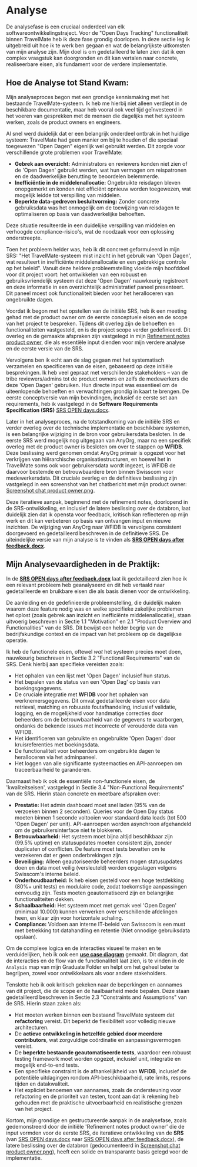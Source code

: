 # Analyse

De analysefase is een cruciaal onderdeel van elk softwareontwikkelingstraject. Voor de "Open Days Tracking" functionaliteit binnen TravelMate heb ik deze fase grondig doorlopen. In deze sectie leg ik uitgebreid uit hoe ik te werk ben gegaan en wat de belangrijkste uitkomsten van mijn analyse zijn. Mijn doel is om gedetailleerd te laten zien dat ik een complex vraagstuk kan doorgronden en dit kan vertalen naar concrete, realiseerbare eisen, als fundament voor de verdere implementatie.

## Hoe de Analyse tot Stand Kwam:

Mijn analyseproces begon met een grondige kennismaking met het bestaande TravelMate-systeem. Ik heb me hierbij niet alleen verdiept in de beschikbare documentatie, maar heb vooral ook veel tijd geïnvesteerd in het voeren van gesprekken met de mensen die dagelijks met het systeem werken, zoals de product owners en engineers.

Al snel werd duidelijk dat er een belangrijk onderdeel ontbrak in het huidige systeem: TravelMate had geen manier om bij te houden of die speciaal toegewezen "Open Dagen" eigenlijk wel gebruikt werden. Dit zorgde voor verschillende grote problemen voor TravelMate:
* **Gebrek aan overzicht:** Administrators en reviewers konden niet zien of de 'Open Dagen' gebruikt werden, wat hun vermogen om reispatronen en de daadwerkelijke benutting te beoordelen belemmerde.
* **Inefficiëntie in de middelenallocatie:** Ongebruikte reisdagen bleven onopgemerkt en konden niet efficiënt opnieuw worden toegewezen, wat mogelijk leidde tot verspilling van middelen.
* **Beperkte data-gedreven besluitvorming:** Zonder concrete gebruiksdata was het onmogelijk om de toewijzing van reisdagen te optimaliseren op basis van daadwerkelijke behoeften.

Deze situatie resulteerde in een duidelijke verspilling van middelen en verhoogde compliance-risico's, wat de noodzaak voor een oplossing onderstreepte.

Toen het probleem helder was, heb ik dit concreet geformuleerd in mijn SRS: "Het TravelMate-systeem mist inzicht in het gebruik van 'Open Dagen', wat resulteert in inefficiënte middelenallocatie en een gebrekkige controle op het beleid". Vanuit deze heldere probleemstelling vloeide mijn hoofddoel voor dit project voort: het ontwikkelen van een robuust en gebruiksvriendelijk systeem dat deze 'Open Dagen' nauwkeurig registreert en deze informatie in een overzichtelijk administratief paneel presenteert. Dit paneel moest ook functionaliteit bieden voor het heralloceren van ongebruikte dagen.

Voordat ik begon met het opstellen van de initiële SRS, heb ik een meeting gehad met de product owner om de eerste conceptuele eisen en de scope van het project te bespreken. Tijdens dit overleg zijn de behoeften en functionaliteiten vastgesteld, en is de project scope verder gedefinieerd. Dit overleg en de gemaakte afspraken zijn vastgelegd in mijn [Refinement notes product owner](./Analysis/Refinement%20notes%20product%20owner.png), die als essentiële input dienden voor mijn verdere analyse en de eerste versie van de SRS.

Vervolgens ben ik echt aan de slag gegaan met het systematisch verzamelen en specificeren van de eisen, gebaseerd op deze initiële besprekingen. Ik heb veel gepraat met verschillende stakeholders – van de tribe reviewers/admins tot de product owners en zelfs de medewerkers die deze 'Open Dagen' gebruiken. Hun directe input was essentieel om de uiteenlopende behoeften en verwachtingen grondig in kaart te brengen. De eerste conceptversie van mijn bevindingen, inclusief de eerste set aan requirements, heb ik vastgelegd in de **Software Requirements Specification (SRS)** [SRS OPEN days.docx](SRS%20OPEN%20days.docx).

Later in het analyseproces, na de totstandkoming van de initiële SRS en verder overleg over de technische implementatie en beschikbare systemen, is een belangrijke wijziging in de bron voor gebruikersdata besloten. In de eerste SRS werd mogelijk nog uitgegaan van AnyOrg, maar na een specifiek overleg met de product owner is besloten om over te stappen op **WFIDB**. Deze beslissing werd genomen omdat AnyOrg primair is opgezet voor het verkrijgen van hiërarchische organisatiestructuren, en hoewel het in TravelMate soms ook voor gebruikersdata wordt ingezet, is WFIDB de daarvoor bestemde en betrouwbaardere bron binnen Swisscom voor medewerkersdata. Dit cruciale overleg en de definitieve beslissing zijn vastgelegd in een screenshot van het chatbericht met mijn product owner: [Screenshot chat product owner.png](./Analysis/Agreement%20on%20AnyOrg%20replacement.png).

Deze iteratieve aanpak, beginnend met de refinement notes, doorlopend in de SRS-ontwikkeling, en inclusief de latere beslissing over de databron, laat duidelijk zien dat ik opensta voor feedback, kritisch kan reflecteren op mijn werk en dit kan verbeteren op basis van ontvangen input en nieuwe inzichten. De wijziging van AnyOrg naar WFIDB is vervolgens consistent doorgevoerd en gedetailleerd beschreven in de definitieve SRS. De uiteindelijke versie van mijn analyse is te vinden als [**SRS OPEN days after feedback.docx**](SRS%20OPEN%20days%20after%20feedback.docx).

## Mijn Analysevaardigheden in de Praktijk:

In de [**SRS OPEN days after feedback.docx**](SRS%20OPEN%20days%20after%20feedback.docx) laat ik gedetailleerd zien hoe ik een relevant probleem heb geanalyseerd en dit heb vertaald naar gedetailleerde en bruikbare eisen die als basis dienen voor de ontwikkeling.

De aanleiding en de gedefinieerde probleemstelling, die duidelijk maken waarom deze feature nodig was en welke specifieke zakelijke problemen het oplost (zoals gebrek aan inzicht en inefficiënte middelenallocatie), staan uitvoerig beschreven in Sectie 1.1 "Motivation" en 2.1 "Product Overview and Functionalities" van de SRS. Dit bewijst een helder begrip van de bedrijfskundige context en de impact van het probleem op de dagelijkse operatie.

Ik heb de functionele eisen, oftewel *wat* het systeem precies moet doen, nauwkeurig beschreven in Sectie 3.2 "Functional Requirements" van de SRS. Denk hierbij aan specifieke vereisten zoals:
* Het ophalen van een lijst met 'Open Dagen' inclusief hun status.
* Het bepalen van de status van een 'Open Dag' op basis van boekingsgegevens.
* De cruciale integratie met **WFIDB** voor het ophalen van werknemersgegevens. Dit omvat gedetailleerde eisen voor data retrieval, matching en robuuste foutafhandeling, inclusief validatie, logging, en de mogelijkheid voor handmatige correcties door beheerders om de betrouwbaarheid van de gegevens te waarborgen, ondanks de bekende issues met incorrecte of verouderde data van WFIDB.
* Het identificeren van gebruikte en ongebruikte 'Open Dagen' door kruisreferenties met boekingsdata.
* De functionaliteit voor beheerders om ongebruikte dagen te heralloceren via het adminpaneel.
* Het loggen van alle significante systeemacties en API-aanroepen om traceerbaarheid te garanderen.

Daarnaast heb ik ook de essentiële non-functionele eisen, de 'kwaliteitseisen', vastgelegd in Sectie 3.4 "Non-Functional Requirements" van de SRS. Hierin staan concrete en meetbare afspraken over:
* **Prestatie:** Het admin dashboard moet snel laden (95% van de verzoeken binnen 2 seconden). Queries voor de Open Day status moeten binnen 1 seconde voltooien voor standaard data loads (tot 500 'Open Dagen' per unit). API-aanroepen worden asynchroon afgehandeld om de gebruikersinterface niet te blokkeren.
* **Betrouwbaarheid:** Het systeem moet bijna altijd beschikbaar zijn (99.5% uptime) en statusupdates moeten consistent zijn, zonder duplicaten of conflicten. De feature moet tests bevatten om te verzekeren dat er geen onderbrekingen zijn.
* **Beveiliging:** Alleen geautoriseerde beheerders mogen statusupdates doen en data moet veilig (versleuteld) worden opgeslagen volgens Swisscom's interne beleid.
* **Onderhoudbaarheid:** Ik heb eisen gesteld voor een hoge testdekking (80%+ unit tests) en modulaire code, zodat toekomstige aanpassingen eenvoudig zijn. Tests moeten geautomatiseerd zijn en belangrijke functionaliteiten dekken.
* **Schaalbaarheid:** Het systeem moet met gemak veel 'Open Dagen' (minimaal 10.000) kunnen verwerken over verschillende afdelingen heen, en klaar zijn voor horizontale schaling.
* **Compliance:** Voldoen aan interne IT-beleid van Swisscom is een must met betrekking tot datahandling en retentie (Niet onnodige gebruiksdata opslaan).

Om de complexe logica en de interacties visueel te maken en te verduidelijken, heb ik ook een [**use case diagram**](/Analysis/UseCaseDiagram_OpenDays.jpg) gemaakt. Dit diagram, dat de interacties en de flow van de functionaliteit laat zien, is te vinden in de `Analysis` map van mijn Graduate Folder en helpt om het geheel beter te begrijpen, zowel voor ontwikkelaars als voor andere stakeholders.

Tenslotte heb ik ook kritisch gekeken naar de beperkingen en aannames van dit project, die de scope en de haalbaarheid mede bepalen. Deze staan gedetailleerd beschreven in Sectie 2.3 "Constraints and Assumptions" van de SRS. Hierin staan zaken als:
* Het moeten werken binnen een bestaand TravelMate systeem dat **refactoring** vereist. Dit beperkt de flexibiliteit voor volledig nieuwe architecturen.
* De **actieve ontwikkeling in hetzelfde gebied door meerdere contributors**, wat zorgvuldige coördinatie en aanpassingsvermogen vereist.
* De **beperkte bestaande geautomatiseerde tests**, waardoor een robuust testing framework moet worden opgezet, inclusief unit, integratie en mogelijk end-to-end tests.
* Een specifieke constraint is de afhankelijkheid van **WFIDB**, inclusief de potentiële uitdagingen rondom API-beschikbaarheid, rate limits, respons tijden en datakwaliteit.
* Het expliciet benoemen van aannames, zoals de ondersteuning voor refactoring en de prioriteit van testen, toont aan dat ik rekening heb gehouden met de praktische uitvoerbaarheid en realistische grenzen van het project.

Kortom, mijn grondige en gestructureerde aanpak in de analysefase, zoals gedemonstreerd door de initiële 'Refinement notes product owner' die de input vormden voor de eerste SRS, de iteratieve ontwikkeling van de **SRS** (van [SRS OPEN days.docx](SRS%20OPEN%20days.docx) naar [SRS OPEN days after feedback.docx](SRS%20OPEN%20days%20after%20feedback.docx)), de latere beslissing over de databron (gedocumenteerd in [Screenshot chat product owner.png](Analysis/Agreement%20on%20AnyOrg%20replacement.png)), heeft een solide en transparante basis gelegd voor de implementatie.